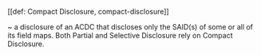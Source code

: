 [[def: Compact Disclosure, compact-disclosure]]

~ a disclosure of an ACDC that discloses only the SAID(s) of some or all of its field maps. Both Partial and Selective Disclosure rely on Compact Disclosure.
